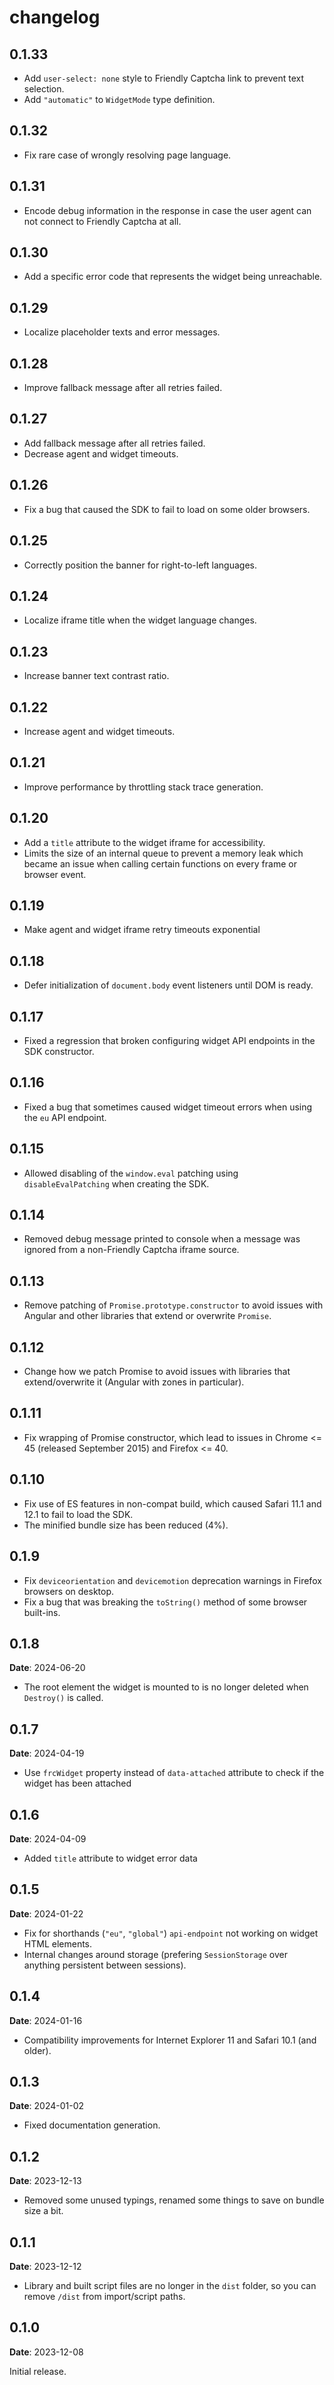 # changelog

## 0.1.33

* Add `user-select: none` style to Friendly Captcha link to prevent text selection.
* Add `"automatic"` to `WidgetMode` type definition.

## 0.1.32

* Fix rare case of wrongly resolving page language.

## 0.1.31

* Encode debug information in the response in case the user agent can not connect to Friendly Captcha at all.

## 0.1.30

* Add a specific error code that represents the widget being unreachable.

## 0.1.29

* Localize placeholder texts and error messages.

## 0.1.28

* Improve fallback message after all retries failed.

## 0.1.27

* Add fallback message after all retries failed.
* Decrease agent and widget timeouts.

## 0.1.26

* Fix a bug that caused the SDK to fail to load on some older browsers.

## 0.1.25

* Correctly position the banner for right-to-left languages.

## 0.1.24

* Localize iframe title when the widget language changes.

## 0.1.23

* Increase banner text contrast ratio.

## 0.1.22

* Increase agent and widget timeouts.

## 0.1.21

* Improve performance by throttling stack trace generation.

## 0.1.20

* Add a `title` attribute to the widget iframe for accessibility.
* Limits the size of an internal queue to prevent a memory leak which became an issue when calling certain functions on every frame or browser event.

## 0.1.19

* Make agent and widget iframe retry timeouts exponential

## 0.1.18

* Defer initialization of `document.body` event listeners until DOM is ready.

## 0.1.17

* Fixed a regression that broken configuring widget API endpoints in the SDK constructor.

## 0.1.16

* Fixed a bug that sometimes caused widget timeout errors when using the `eu` API endpoint.

## 0.1.15

* Allowed disabling of the `window.eval` patching using `disableEvalPatching` when creating the SDK.

## 0.1.14

* Removed debug message printed to console when a message was ignored from a non-Friendly Captcha iframe source.

## 0.1.13

* Remove patching of `Promise.prototype.constructor` to avoid issues with Angular and other libraries that extend or overwrite `Promise`.

## 0.1.12

* Change how we patch Promise to avoid issues with libraries that extend/overwrite it (Angular with zones in particular).

## 0.1.11

* Fix wrapping of Promise constructor, which lead to issues in Chrome <= 45 (released September 2015) and Firefox <= 40.

## 0.1.10

* Fix use of ES features in non-compat build, which caused Safari 11.1 and 12.1 to fail to load the SDK.
* The minified bundle size has been reduced (4%).

## 0.1.9

* Fix `deviceorientation` and `devicemotion` deprecation warnings in Firefox browsers on desktop.
* Fix a bug that was breaking the `toString()` method of some browser built-ins.

## 0.1.8
**Date**: 2024-06-20

* The root element the widget is mounted to is no longer deleted when `Destroy()` is called.

## 0.1.7
**Date**: 2024-04-19

* Use `frcWidget` property instead of `data-attached` attribute to check if the widget has been attached

## 0.1.6
**Date**: 2024-04-09

* Added `title` attribute to widget error data

## 0.1.5
**Date**: 2024-01-22

* Fix for shorthands (`"eu"`, `"global"`) `api-endpoint` not working on widget HTML elements.
* Internal changes around storage (prefering `SessionStorage` over anything persistent between sessions).

## 0.1.4
**Date**: 2024-01-16

* Compatibility improvements for Internet Explorer 11 and Safari 10.1 (and older).

## 0.1.3
**Date**: 2024-01-02

* Fixed documentation generation.

## 0.1.2
**Date**: 2023-12-13

* Removed some unused typings, renamed some things to save on bundle size a bit.

## 0.1.1
**Date**: 2023-12-12

* Library and built script files are no longer in the `dist` folder, so you can remove `/dist` from import/script paths.

## 0.1.0
**Date**: 2023-12-08

Initial release.
